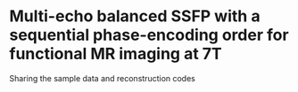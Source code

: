 # Multi-echo balanced SSFP with a sequential phase-encoding order for functional MR imaging at 7T
Sharing the sample data and reconstruction codes
